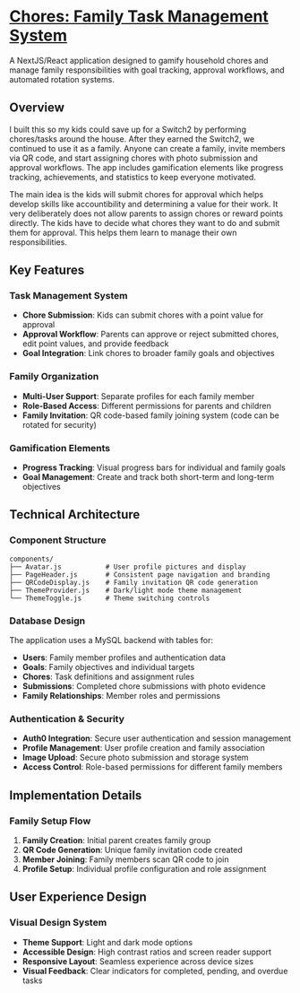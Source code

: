 # [Chores: Family Task Management System](/chores)

A NextJS/React application designed to gamify household chores and manage family responsibilities with goal tracking, approval workflows, and automated rotation systems.

## Overview

I built this so my kids could save up for a Switch2 by performing chores/tasks around the house. After they earned the Switch2, we continued to use it as a family. Anyone can create a family, invite members via QR code, and start assigning chores with photo submission and approval workflows. The app includes gamification elements like progress tracking, achievements, and statistics to keep everyone motivated.

The main idea is the kids will submit chores for approval which helps develop skills like accountibility and determining a value for their work. It very deliberately does not allow parents to assign chores or reward points directly. The kids have to decide what chores they want to do and submit them for approval. This helps them learn to manage their own responsibilities.

## Key Features

### Task Management System
- **Chore Submission**: Kids can submit chores with a point value for approval
- **Approval Workflow**: Parents can approve or reject submitted chores, edit point values, and provide feedback
- **Goal Integration**: Link chores to broader family goals and objectives

### Family Organization
- **Multi-User Support**: Separate profiles for each family member
- **Role-Based Access**: Different permissions for parents and children
- **Family Invitation**: QR code-based family joining system (code can be rotated for security)

### Gamification Elements
- **Progress Tracking**: Visual progress bars for individual and family goals
- **Goal Management**: Create and track both short-term and long-term objectives

## Technical Architecture

### Component Structure
```
components/
├── Avatar.js           # User profile pictures and display
├── PageHeader.js       # Consistent page navigation and branding
├── QRCodeDisplay.js    # Family invitation QR code generation
├── ThemeProvider.js    # Dark/light mode theme management
└── ThemeToggle.js      # Theme switching controls
```

### Database Design
The application uses a MySQL backend with tables for:
- **Users**: Family member profiles and authentication data
- **Goals**: Family objectives and individual targets
- **Chores**: Task definitions and assignment rules
- **Submissions**: Completed chore submissions with photo evidence
- **Family Relationships**: Member roles and permissions

### Authentication & Security
- **Auth0 Integration**: Secure user authentication and session management
- **Profile Management**: User profile creation and family association
- **Image Upload**: Secure photo submission and storage system
- **Access Control**: Role-based permissions for different family members

## Implementation Details

### Family Setup Flow
1. **Family Creation**: Initial parent creates family group
2. **QR Code Generation**: Unique family invitation code created
3. **Member Joining**: Family members scan QR code to join
4. **Profile Setup**: Individual profile configuration and role assignment

## User Experience Design

### Visual Design System
- **Theme Support**: Light and dark mode options
- **Accessible Design**: High contrast ratios and screen reader support
- **Responsive Layout**: Seamless experience across device sizes
- **Visual Feedback**: Clear indicators for completed, pending, and overdue tasks
